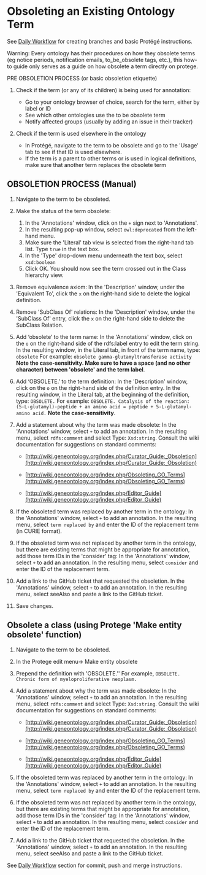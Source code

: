 # Obsoleting an Existing Ontology Term

See [Daily Workflow](daily-curator-workflow.md) for creating branches and basic Protégé instructions.

Warning: Every ontology has their procedures on how they obsolete terms (eg notice periods, notification emails, to_be_obsolete tags, etc.), this how-to guide only serves as a guide on how obsolete a term directly on protege. 

PRE OBSOLETION PROCESS (or basic obsoletion etiquette)
1. Check if the term (or any of its children) is being used for annotation: 
   - Go to your ontology browser of choice, search for the term, either by label or ID
   - See which other ontologies use the to be obsolete term
   - Notify affected groups (usually by adding an issue in their tracker)

2. Check if the term is used elsewhere in the ontology
   - In Protégé, navigate to the term to be obsolete and go to the 'Usage' tab to see if that ID is used elsewhere.
   - If the term is a parent to other terms or is used in logical definitions, make sure that another term replaces the obsolete term

## OBSOLETION PROCESS (Manual)

1. Navigate to the term to be obsoleted.
 
2. Make the status of the term obsolete: 

    1. In the 'Annotations' window, click on the ```+``` sign next to 'Annotations'.
    2. In the resulting pop-up window, select ```owl:deprecated``` from the left-hand menu.
    3. Make sure the 'Literal' tab view is selected from the right-hand tab list. Type ```true``` in the text box.
    4. In the 'Type' drop-down menu underneath the text box, select ```xsd:boolean```  
    5. Click OK.  You should now see the term crossed out in the Class hierarchy view.

3. Remove equivalence axiom:  In the 'Description' window, under the 'Equivalent To', click the ```x``` on the right-hand side to delete the logical definition. 
 
4. Remove 'SubClass Of' relations: In the 'Description' window, under the 'SubClass Of' entry, click the ```x``` on the right-hand side to delete the SubClass Relation.  
 
5. Add ‘obsolete’ to the term name: In the 'Annotations' window, click on the ```o``` on the right-hand side of the rdfs:label entry to edit the term string. In the resulting window, in the Literal tab, in front of the term name, type: ```obsolete```
For example: ```obsolete gamma-glutamyltransferase activity```
 __Note the case-sensitivity. Make sure to have a space (and no other character) between 'obsolete' and the term label__.   
  
5. Add ‘OBSOLETE.’ to the term definition: In the 'Description' window, click on the ```o``` on the right-hand side of the definition entry. In the resulting window, in the Literal tab, at the beginning of the definition, type: ```OBSOLETE.``` 
For example: ```OBSOLETE. Catalysis of the reaction: (5-L-glutamyl)-peptide + an amino acid = peptide + 5-L-glutamyl-amino acid.```
 __Note the case-sensitivity__.   
 
6. Add a statement about why the term was made obsolete: In the 'Annotations' window, select ```+``` to add an annotation. In the resulting menu, select ```rdfs:comment``` and select Type:  ```Xsd:string```.
Consult the wiki documentation for suggestions on standard comments:
      
     - [http://wiki.geneontology.org/index.php/Curator_Guide:_Obsoletion](http://wiki.geneontology.org/index.php/Curator_Guide:_Obsoletion)
      
     - [http://wiki.geneontology.org/index.php/Obsoleting_GO_Terms](http://wiki.geneontology.org/index.php/Obsoleting_GO_Terms)
      
     - [http://wiki.geneontology.org/index.php/Editor_Guide](http://wiki.geneontology.org/index.php/Editor_Guide)
 
7. If the obsoleted term was replaced by another term in the ontology: In the 'Annotations' window, select ```+``` to add an annotation. In the resulting menu, select ```term replaced by``` and enter the ID of the replacement term (in CURIE format).  
 
8. If the obsoleted term was not replaced by another term in the ontology, but there are existing terms that might be appropriate for annotation, add those term IDs in the 'consider' tag: In the 'Annotations' window, select ```+``` to add an annotation. In the resulting menu, select ```consider``` and enter the ID of the replacement term.  

9. Add a link to the GitHub ticket that requested the obsoletion. In the 'Annotations' window, select ```+``` to add an annotation. In the resulting menu, select seeAlso and paste a link to the GitHub ticket.

10. Save changes. 

## Obsolete a class (using Protege 'Make entity obsolete' function)

1. Navigate to the term to be obsoleted.
1. In the Protege edit menu-> Make entity obsolete
1. Prepend the definition with 'OBSOLETE.'' For example, `OBSOLETE. Chronic form of myeloproliferative neoplasm.`
1. Add a statement about why the term was made obsolete: In the 'Annotations' window, select ```+``` to add an annotation. In the resulting menu, select ```rdfs:comment``` and select Type:  ```Xsd:string```.
Consult the wiki documentation for suggestions on standard comments:
      
     - [http://wiki.geneontology.org/index.php/Curator_Guide:_Obsoletion](http://wiki.geneontology.org/index.php/Curator_Guide:_Obsoletion)
      
     - [http://wiki.geneontology.org/index.php/Obsoleting_GO_Terms](http://wiki.geneontology.org/index.php/Obsoleting_GO_Terms)
      
     - [http://wiki.geneontology.org/index.php/Editor_Guide](http://wiki.geneontology.org/index.php/Editor_Guide)
 
1. If the obsoleted term was replaced by another term in the ontology: In the 'Annotations' window, select ```+``` to add an annotation. In the resulting menu, select ```term replaced by``` and enter the ID of the replacement term.  
 
1. If the obsoleted term was not replaced by another term in the ontology, but there are existing terms that might be appropriate for annotation, add those term IDs in the 'consider' tag: In the 'Annotations' window, select ```+``` to add an annotation. In the resulting menu, select ```consider``` and enter the ID of the replacement term. 

1. Add a link to the GitHub ticket that requested the obsoletion. In the 'Annotations' window, select ```+``` to add an annotation. In the resulting menu, select seeAlso and paste a link to the GitHub ticket.

See [Daily Workflow](daily-curator-workflow.md) section for commit, push and merge instructions. 
